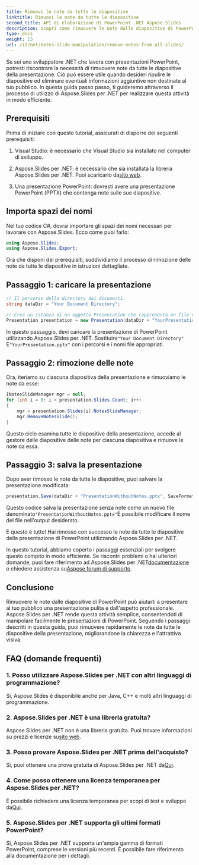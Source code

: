 ```yaml
---
title: Rimuovi le note da tutte le diapositive
linktitle: Rimuovi le note da tutte le diapositive
second_title: API di elaborazione di PowerPoint .NET Aspose.Slides
description: Scopri come rimuovere le note dalle diapositive di PowerPoint utilizzando Aspose.Slides per .NET. Rendi le tue presentazioni più pulite e professionali.
type: docs
weight: 13
url: /it/net/notes-slide-manipulation/remove-notes-from-all-slides/
---
```


Se sei uno sviluppatore .NET che lavora con presentazioni PowerPoint, potresti riscontrare la necessità di rimuovere note da tutte le diapositive della presentazione. Ciò può essere utile quando desideri ripulire le diapositive ed eliminare eventuali informazioni aggiuntive non destinate al tuo pubblico. In questa guida passo passo, ti guideremo attraverso il processo di utilizzo di Aspose.Slides per .NET per realizzare questa attività in modo efficiente.

## Prerequisiti

Prima di iniziare con questo tutorial, assicurati di disporre dei seguenti prerequisiti:

1. Visual Studio: è necessario che Visual Studio sia installato nel computer di sviluppo.

2.  Aspose.Slides per .NET: è necessario che sia installata la libreria Aspose.Slides per .NET. Puoi scaricarlo da[sito web](https://releases.aspose.com/slides/net/).

3. Una presentazione PowerPoint: dovresti avere una presentazione PowerPoint (PPTX) che contenga note sulle sue diapositive.

## Importa spazi dei nomi

Nel tuo codice C#, dovrai importare gli spazi dei nomi necessari per lavorare con Aspose.Slides. Ecco come puoi farlo:

```csharp
using Aspose.Slides;
using Aspose.Slides.Export;
```

Ora che disponi dei prerequisiti, suddividiamo il processo di rimozione delle note da tutte le diapositive in istruzioni dettagliate.

## Passaggio 1: caricare la presentazione

```csharp
// Il percorso della directory dei documenti.
string dataDir = "Your Document Directory";

// Crea un'istanza di un oggetto Presentation che rappresenta un file di presentazione
Presentation presentation = new Presentation(dataDir + "YourPresentation.pptx");
```

 In questo passaggio, devi caricare la presentazione di PowerPoint utilizzando Aspose.Slides per .NET. Sostituire`"Your Document Directory"` E`"YourPresentation.pptx"` con i percorsi e i nomi file appropriati.

## Passaggio 2: rimozione delle note

Ora, iteriamo su ciascuna diapositiva della presentazione e rimuoviamo le note da esse:

```csharp
INotesSlideManager mgr = null;
for (int i = 0; i < presentation.Slides.Count; i++)
{
    mgr = presentation.Slides[i].NotesSlideManager;
    mgr.RemoveNotesSlide();
}
```

Questo ciclo esamina tutte le diapositive della presentazione, accede al gestore delle diapositive delle note per ciascuna diapositiva e rimuove le note da essa.

## Passaggio 3: salva la presentazione

Dopo aver rimosso le note da tutte le diapositive, puoi salvare la presentazione modificata:

```csharp
presentation.Save(dataDir + "PresentationWithoutNotes.pptx", SaveFormat.Pptx);
```

 Questo codice salva la presentazione senza note come un nuovo file denominato`"PresentationWithoutNotes.pptx"`È possibile modificare il nome del file nell'output desiderato.

E questo è tutto! Hai rimosso con successo le note da tutte le diapositive della presentazione di PowerPoint utilizzando Aspose.Slides per .NET.

 In questo tutorial, abbiamo coperto i passaggi essenziali per svolgere questo compito in modo efficiente. Se riscontri problemi o hai ulteriori domande, puoi fare riferimento ad Aspose.Slides per .NET[documentazione](https://reference.aspose.com/slides/net/) o chiedere assistenza su[Aspose forum di supporto](https://forum.aspose.com/).

## Conclusione

Rimuovere le note dalle diapositive di PowerPoint può aiutarti a presentare al tuo pubblico una presentazione pulita e dall'aspetto professionale. Aspose.Slides per .NET rende questa attività semplice, consentendoti di manipolare facilmente le presentazioni di PowerPoint. Seguendo i passaggi descritti in questa guida, puoi rimuovere rapidamente le note da tutte le diapositive della presentazione, migliorandone la chiarezza e l'attrattiva visiva.

## FAQ (domande frequenti)

### 1. Posso utilizzare Aspose.Slides per .NET con altri linguaggi di programmazione?

Sì, Aspose.Slides è disponibile anche per Java, C++ e molti altri linguaggi di programmazione.

### 2. Aspose.Slides per .NET è una libreria gratuita?

 Aspose.Slides per .NET non è una libreria gratuita. Puoi trovare informazioni su prezzi e licenze su[sito web](https://purchase.aspose.com/buy).

### 3. Posso provare Aspose.Slides per .NET prima dell'acquisto?

 Sì, puoi ottenere una prova gratuita di Aspose.Slides per .NET da[Qui](https://releases.aspose.com/).

### 4. Come posso ottenere una licenza temporanea per Aspose.Slides per .NET?

 È possibile richiedere una licenza temporanea per scopi di test e sviluppo da[Qui](https://purchase.aspose.com/temporary-license/).

### 5. Aspose.Slides per .NET supporta gli ultimi formati PowerPoint?

Sì, Aspose.Slides per .NET supporta un'ampia gamma di formati PowerPoint, comprese le versioni più recenti. È possibile fare riferimento alla documentazione per i dettagli.